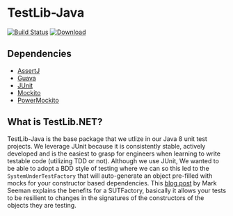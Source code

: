TestLib-Java
================================

[![Build Status](https://travis-ci.org/jnericks/testlib-java.svg?branch=master)](https://travis-ci.org/jnericks/testlib-java)
[![Download](https://api.bintray.com/packages/jnericks/testlib-java/testlib-java/images/download.svg)](https://bintray.com/jnericks/testlib-java/testlib-java/_latestVersion)

Dependencies
--------------------------------
* [AssertJ](http://joel-costigliola.github.io/assertj/index.html)
* [Guava](https://github.com/google/guava)
* [JUnit](http://junit.org/)
* [Mockito](http://mockito.org/)
* [PowerMockito](https://github.com/jayway/powermock)

What is TestLib.NET?
--------------------------------
TestLib-Java is the base package that we utlize in our Java 8 unit test projects. We leverage JUnit because it is consistently stable, actively developed and is the easiest to grasp for engineers when learning to write testable code (utilizing TDD or not). Although we use JUnit, We wanted to be able to adopt a BDD style of testing where we can so this led to the `SystemUnderTestFactory` that will auto-generate an object pre-filled with mocks for your constructor based dependencies. This [blog post](http://blog.ploeh.dk/2009/02/13/SUTFactory/) by Mark Seeman explains the benefits for a SUTFactory, basically it allows your tests to be resilient to changes in the signatures of the constructors of the objects they are testing.
